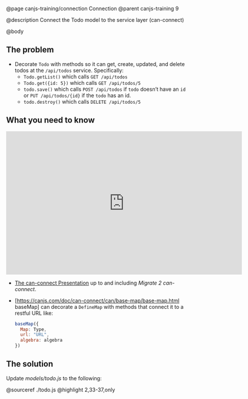 @page canjs-training/connection Connection
@parent canjs-training 9

@description Connect the Todo model to the service layer (can-connect)

@body


## The problem

- Decorate `Todo` with methods so it can get, create, updated, and delete todos at the `/api/todos` service.  Specifically:
  - `Todo.getList()` which calls `GET /api/todos`
  - `Todo.get({id: 5})` which calls `GET /api/todos/5`
  - `todo.save()` which calls `POST /api/todos` if `todo` doesn’t have an `id` or `PUT /api/todos/{id}` if the `todo` has an id.
  - `todo.destroy()` which calls `DELETE /api/todos/5`

## What you need to know

<iframe src="https://docs.google.com/presentation/d/e/2PACX-1vRrAKhe4VezwxYfJ1FJYPNPLNcrE8iu6xQPlxv3tzQbjIHaBmsUUmz-N3f2PFEmSjI4Z0lHPQWa5p3J/embed?start=false&loop=false&delayms=3000" frameborder="0" width="640" height="389" allowfullscreen="true" mozallowfullscreen="true" webkitallowfullscreen="true"></iframe>

- [The can-connect Presentation](https://docs.google.com/presentation/d/1ZuxUR9HXKyGqqG9HUQBqwqSJRFG5PJsRMdzZ1-TGAos/edit?usp=sharing) up to and including _Migrate 2 can-connect_.
- [https://canjs.com/doc/can-connect/can/base-map/base-map.html baseMap] can decorate a `DefineMap` with methods that connect it to a restful URL like:

  ```js
  baseMap({
    Map: Type,
    url: "URL",
    algebra: algebra
  })
  ```

## The solution


Update _models/todo.js_ to the following:

@sourceref ./todo.js
@highlight 2,33-37,only
